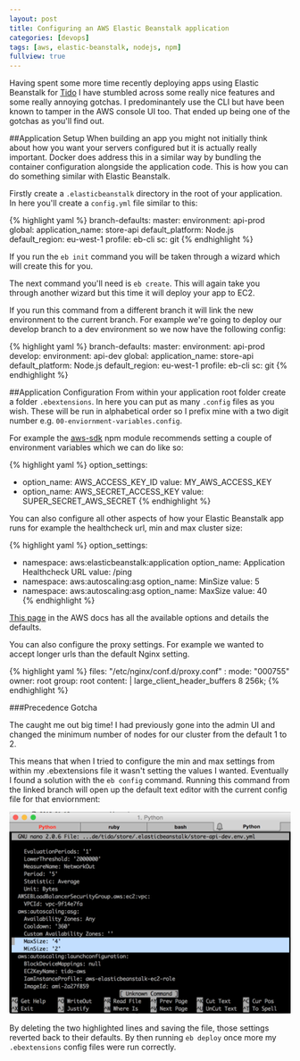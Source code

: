 ```yaml
---
layout: post
title: Configuring an AWS Elastic Beanstalk application
categories: [devops]
tags: [aws, elastic-beanstalk, nodejs, npm]
fullview: true
---
```


Having spent some more time recently deploying apps using Elastic Beanstalk for [Tido](http://www.tido-music.com) I have stumbled across some really nice features and some really annoying gotchas. I predominantely use the CLI but have been known to tamper in the AWS console UI too. That ended up being one of the gotchas as you'll find out.

##Application Setup
When building an app you might not initially think about how you want your servers configured but it is actually really important. Docker does address this in a similar way by bundling the container configuration alongside the application code. This is how you can do something similar with Elastic Beanstalk. 

Firstly create a `.elasticbeanstalk` directory in the root of your application. In here you'll create a `config.yml` file similar to this:

{% highlight yaml %}
branch-defaults:
  master:
    environment: api-prod
global:
  application_name: store-api
  default_platform: Node.js
  default_region: eu-west-1
  profile: eb-cli
  sc: git
{% endhighlight %}

If you run the `eb init` command you will be taken through a wizard which will create this for you. 

The next command you'll need is `eb create`. This will again take you through another wizard but this time it will deploy your app to EC2.

If you run this command from a different branch it will link the new environment to the current branch. For example we're going to deploy our develop branch to a dev environment so we now have the following config:

{% highlight yaml %}
branch-defaults:
  master:
    environment: api-prod
  develop:
    environment: api-dev
global:
  application_name: store-api
  default_platform: Node.js
  default_region: eu-west-1
  profile: eb-cli
  sc: git
{% endhighlight %}

##Application Configuration
From within your application root folder create a folder `.ebextensions`. In here you can put as many `.config` files as you wish. These will be run in alphabetical order so I prefix mine with a two digit number e.g. `00-enviornment-variables.config`.

For example the [aws-sdk](https://www.npmjs.com/package/aws-sdk) npm module recommends setting a couple of environment variables which we can do like so:

{% highlight yaml %}
option_settings:
  - option_name: AWS_ACCESS_KEY_ID
    value: MY_AWS_ACCESS_KEY
  - option_name: AWS_SECRET_ACCESS_KEY
    value: SUPER_SECRET_AWS_SECRET
{% endhighlight %}

You can also configure all other aspects of how your Elastic Beanstalk app runs for example the healthcheck url, min and max cluster size:

{% highlight yaml %}
option_settings:
  - namespace:  aws:elasticbeanstalk:application
    option_name:  Application Healthcheck URL
    value:  /ping
  - namespace: aws:autoscaling:asg
    option_name: MinSize
    value: 5
  - namespace: aws:autoscaling:asg
    option_name: MaxSize
    value: 40    
{% endhighlight %}

[This page](http://docs.aws.amazon.com/elasticbeanstalk/latest/dg/command-options-general.html) in the AWS docs has all the available options and details the defaults.

You can also configure the proxy settings. For example we wanted to accept longer urls than the default Nginx setting. 

{% highlight yaml %}
files:
    "/etc/nginx/conf.d/proxy.conf" :
        mode: "000755"
        owner: root
        group: root
        content: |
           large_client_header_buffers 8 256k;
{% endhighlight %}

###Precedence Gotcha

The caught me out big time! I had previously gone into the admin UI and changed the minimum number of nodes for our cluster from the default 1 to 2.

This means that when I tried to configure the min and max settings from within my .ebextensions file it wasn't setting the values I wanted. Eventually I found a solution with the `eb config` command. Running this command from the linked branch will open up the default text editor with the current config file for that enviornment:

![Live editing config](/assets/img/2015-11-10/config-edit.png)

By deleting the two highlighted lines and saving the file, those settings reverted back to their defaults. By then running `eb deploy` once more my `.ebextensions` config files were run correctly.
